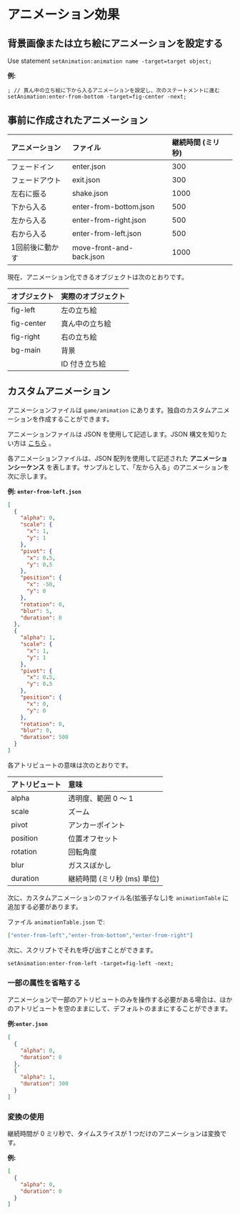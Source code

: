 # アニメーション効果

## 背景画像または立ち絵にアニメーションを設定する

Use statement `setAnimation:animation name -target=target object;`

**例:**

``` ws
; // 真ん中の立ち絵に下から入るアニメーションを設定し、次のステートメントに進む
setAnimation:enter-from-bottom -target=fig-center -next;
```

## 事前に作成されたアニメーション

| アニメーション             | ファイル                  | 継続時間 (ミリ秒) |
| :------------------------ | :----------------------- | :--------------- |
| フェードイン               | enter.json               | 300              |
| フェードアウト             | exit.json                | 300              |
| 左右に振る                 | shake.json               | 1000             |
| 下から入る                 | enter-from-bottom.json   | 500              |
| 左から入る                 | enter-from-right.json    | 500              |
| 右から入る                 | enter-from-left.json     | 500              |
| 1回前後に動かす            | move-front-and-back.json | 1000             |

現在、アニメーション化できるオブジェクトは次のとおりです。

| オブジェクト     | 実際のオブジェクト    |
| :--------- | :----------------------- |
| fig-left   | 左の立ち絵                |
| fig-center | 真ん中の立ち絵            |
| fig-right  | 右の立ち絵                |
| bg-main    | 背景                     |
|            | ID 付き立ち絵             |

## カスタムアニメーション

アニメーションファイルは `game/animation` にあります。独自のカスタムアニメーションを作成することができます。

アニメーションファイルは JSON を使用して記述します。JSON 構文を知りたい方は [こちら](https://developer.mozilla.org/en-US/docs/Learn/JavaScript/Objects/JSON) 。

各アニメーションファイルは、JSON 配列を使用して記述された **アニメーションシーケンス** を表します。サンプルとして、「左から入る」のアニメーションを次に示します。

**例: `enter-from-left.json`**

``` json
[
  {
    "alpha": 0, 
    "scale": {
      "x": 1,
      "y": 1
    },
    "pivot": {
      "x": 0.5,
      "y": 0.5
    },
    "position": {
      "x": -50,
      "y": 0
    },
    "rotation": 0,
    "blur": 5,
    "duration": 0
  },
  {
    "alpha": 1,
    "scale": {
      "x": 1,  
      "y": 1
    },
    "pivot": {
      "x": 0.5,
      "y": 0.5
    },
    "position": {
      "x": 0,
      "y": 0
    },
    "rotation": 0,
    "blur": 0,
    "duration": 500
  } 
]
```

各アトリビュートの意味は次のとおりです。

| アトリビュート | 意味                                               |
| :------------ | :------------------------------------------------- |
| alpha         | 透明度、範囲 0 ～ 1                                 |
| scale         | ズーム                                              |
| pivot         | アンカーポイント                                    |
| position      | 位置オフセット                                      |
| rotation      | 回転角度                                            |
| blur          | ガススぼかし                                        |
| duration      | 継続時間 (ミリ秒 (ms) 単位)                          |

次に、カスタムアニメーションのファイル名(拡張子なし)を `animationTable` に追加する必要があります。

ファイル `animationTable.json` で:

``` json
["enter-from-left","enter-from-bottom","enter-from-right"]
```

次に、スクリプトでそれを呼び出すことができます。

``` ws
setAnimation:enter-from-left -target=fig-left -next;
```

### 一部の属性を省略する

アニメーションで一部のアトリビュートのみを操作する必要がある場合は、ほかのアトリビュートを空のままにして、デフォルトのままにすることができます。

**例:`enter.json`**

``` json
[
  {
    "alpha": 0,
    "duration": 0
  },
  {
    "alpha": 1,
    "duration": 300
  }
]
```

### 変換の使用

継続時間が 0 ミリ秒で、タイムスライスが 1 つだけのアニメーションは変換です。

**例:**

``` json
[
  {
    "alpha": 0, 
    "duration": 0
  }
]
```
